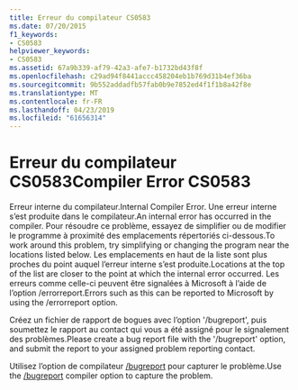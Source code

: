 ```yaml
---
title: Erreur du compilateur CS0583
ms.date: 07/20/2015
f1_keywords:
- CS0583
helpviewer_keywords:
- CS0583
ms.assetid: 67a9b339-af79-42a3-afe7-b1732bd43f8f
ms.openlocfilehash: c29ad94f8441accc458204eb1b769d31b4ef36ba
ms.sourcegitcommit: 9b552addadfb57fab0b9e7852ed4f1f1b8a42f8e
ms.translationtype: MT
ms.contentlocale: fr-FR
ms.lasthandoff: 04/23/2019
ms.locfileid: "61656314"
---
```

# <a name="compiler-error-cs0583"></a><span data-ttu-id="d59c4-102">Erreur du compilateur CS0583</span><span class="sxs-lookup"><span data-stu-id="d59c4-102">Compiler Error CS0583</span></span>
<span data-ttu-id="d59c4-103">Erreur interne du compilateur.</span><span class="sxs-lookup"><span data-stu-id="d59c4-103">Internal Compiler Error.</span></span> <span data-ttu-id="d59c4-104">Une erreur interne s’est produite dans le compilateur.</span><span class="sxs-lookup"><span data-stu-id="d59c4-104">An internal error has occurred in the compiler.</span></span> <span data-ttu-id="d59c4-105">Pour résoudre ce problème, essayez de simplifier ou de modifier le programme à proximité des emplacements répertoriés ci-dessous.</span><span class="sxs-lookup"><span data-stu-id="d59c4-105">To work around this problem, try simplifying or changing the program near the locations listed below.</span></span> <span data-ttu-id="d59c4-106">Les emplacements en haut de la liste sont plus proches du point auquel l’erreur interne s’est produite.</span><span class="sxs-lookup"><span data-stu-id="d59c4-106">Locations at the top of the list are closer to the point at which the internal error occurred.</span></span> <span data-ttu-id="d59c4-107">Les erreurs comme celle-ci peuvent être signalées à Microsoft à l’aide de l’option /errorreport.</span><span class="sxs-lookup"><span data-stu-id="d59c4-107">Errors such as this can be reported to Microsoft by using the /errorreport option.</span></span>  
  
 <span data-ttu-id="d59c4-108">Créez un fichier de rapport de bogues avec l’option '/bugreport', puis soumettez le rapport au contact qui vous a été assigné pour le signalement des problèmes.</span><span class="sxs-lookup"><span data-stu-id="d59c4-108">Please create a bug report file with the '/bugreport' option, and submit the report to your assigned problem reporting contact.</span></span>  
  
 <span data-ttu-id="d59c4-109">Utilisez l’option de compilateur [/bugreport](../../csharp/language-reference/compiler-options/bugreport-compiler-option.md) pour capturer le problème.</span><span class="sxs-lookup"><span data-stu-id="d59c4-109">Use the [/bugreport](../../csharp/language-reference/compiler-options/bugreport-compiler-option.md) compiler option to capture the problem.</span></span>
